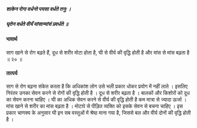 ##### शाकेन रोगा वर्धन्ते पयसा वर्धते तनुः ।
##### घृतेन वर्धते वीर्यं मांसान्मांसं प्रवर्धते ॥

#### भावार्थ

साग खाने से रोग बढ़ते हैं, दूध से शरीर मोटा होता है, घी से वीर्य की वृद्धि होती है और मांस से मांस बढ़ता है ॥ २० ॥

#### तात्पर्य

साग से रोग बढ़ना संकेत करता है कि अधिकांश लोग उसे भली प्रकार धोकर प्रयोग में नहीं लाते । इसलिए निरंतर उनका सेवन करने से रोगों की वृद्धि होती है । दूध से शरीर बढ़ता है । बालकों और किशोरों को दूध का सेवन करना चाहिए । घी का अधिक सेवन करने से वीर्य की वृद्धि होती है कम मात्रा से ज्यादा ऊर्जा । मांस खाने से शरीर का मांस बढ़ता है । मोटापे से पीड़ित व्यक्ति को इसके सेवन से बचना चाहिए । इस प्रकार चाणक्य के अनुसार घी इन सब वस्तुओं में श्रेष्ठ माना गया है, जिससे बल और वीर्य दोनों की वृद्धि होती है ।